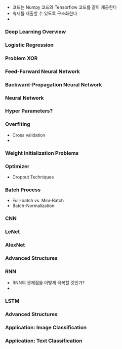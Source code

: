 - 코드는 Numpy 코드와 Tensorflow 코드를 같이 제공한다
- 숙제를 제출할 수 있도록 구조화한다
- 

### Deep Learning Overview

### Logistic Regression

### Problem XOR

### Feed-Forward Neural Network

### Backward-Propagation Neural Network

### Neural Network

### Hyper Parameters?

### Overfiting
- Cross validation
- 

### Weight Initialization Problems

### Optimizer
- Dropout Techniques

### Batch Process 
- Full-batch vs. Mini-Batch
- Batch-Normalization

### CNN

### LeNet

### AlexNet

### Advanced Structures

### RNN
- RNN의 문제점을 어떻게 극복할 것인가?
- 
### LSTM

### Advanced Structures

### Application: Image Classification

### Application: Text Classification







